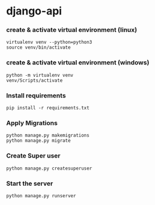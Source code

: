 # django-api

### create & activate virtual environment (linux)

    virtualenv venv --python=python3
    source venv/bin/activate

### create & activate virtual environment (windows)

    python -m virtualenv venv
    venv/Scripts/activate

### Install requirements

    pip install -r requirements.txt

### Apply Migrations

    python manage.py makemigrations
    python manage.py migrate

### Create Super user

    python manage.py createsuperuser

### Start the server

    python manage.py runserver
